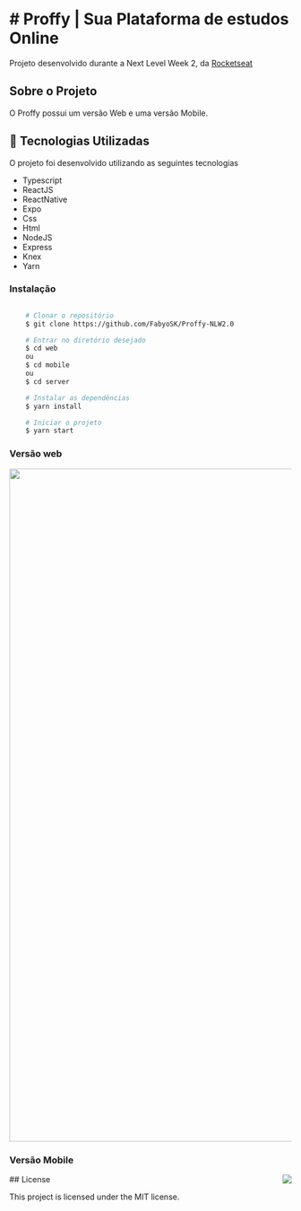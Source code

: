 # # Proffy | Sua Plataforma de estudos Online

Projeto desenvolvido durante a Next Level Week 2, da <a target="_blank" href="https://rocketseat.com.br">Rocketseat</a>

## Sobre o Projeto

O Proffy possui um versão Web e uma versão Mobile.


## :rocket: Tecnologias Utilizadas

O projeto foi desenvolvido utilizando as seguintes tecnologias

- Typescript
- ReactJS
- ReactNative
- Expo
- Css
- Html
- NodeJS
- Express
- Knex
- Yarn

### Instalação

```bash

    # Clonar o repositório
    $ git clone https://github.com/FabyoSK/Proffy-NLW2.0

    # Entrar no diretório desejado
    $ cd web
    ou
    $ cd mobile
    ou
    $ cd server

    # Instalar as dependências
    $ yarn install

    # Iniciar o projeto
    $ yarn start
```

### Versão web
<img src="https://uploaddeimagens.com.br/images/002/810/002/original/Anota%C3%A7%C3%A3o_2020-08-03_154536.png?1596480365" width="1200">
<p align="center">

### Versão Mobile
<p align="center">
<img align="right" src="https://uploaddeimagens.com.br/images/002/817/708/full/Mobile.png?1596824978">
</p>
## License

This project is licensed under the MIT license.
 
